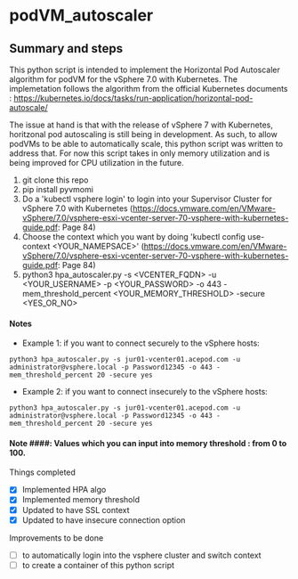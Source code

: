 # podVM_autoscaler

## Summary and steps ##
This  python script is intended to implement the Horizontal Pod Autoscaler algorithm for podVM for the vSphere 7.0 with Kubernetes. The implemetation follows the algorithm from the official Kubernetes documents : https://kubernetes.io/docs/tasks/run-application/horizontal-pod-autoscale/ 

The issue at hand is that with the release of vSphere 7 with Kubernetes, horitzonal pod autoscaling is still being in development. As such, to allow podVMs to be able to automatically scale, this python script was written to address that. For now this script takes in only memory utilization and is being improved for CPU utilization in the future. 

1) git clone this repo
2) pip install pyvmomi
3) Do a 'kubectl vsphere login' to login into your Supervisor Cluster for vSphere 7.0 with Kubernetes (https://docs.vmware.com/en/VMware-vSphere/7.0/vsphere-esxi-vcenter-server-70-vsphere-with-kubernetes-guide.pdf: Page 84) 
4) Choose the context which you want by doing 'kubectl config use-context <YOUR_NAMEPSACE>' (https://docs.vmware.com/en/VMware-vSphere/7.0/vsphere-esxi-vcenter-server-70-vsphere-with-kubernetes-guide.pdf: Page 84)
4) python3 hpa_autoscaler.py -s <VCENTER_FQDN> -u <YOUR_USERNAME> -p <YOUR_PASSWORD> -o 443 -mem_threshold_percent <YOUR_MEMORY_THRESHOLD> -secure <YES_OR_NO>

#### Notes ####
- Example 1: if you want to connect securely to the vSphere hosts: 

```
python3 hpa_autoscaler.py -s jur01-vcenter01.acepod.com -u administrator@vsphere.local -p Password12345 -o 443 -mem_threshold_percent 20 -secure yes
```
- Example 2: if you want to connect insecurely to the vSphere hosts: 
```
python3 hpa_autoscaler.py -s jur01-vcenter01.acepod.com -u administrator@vsphere.local -p Password12345 -o 443 -mem_threshold_percent 20 -secure yes
```
#### Note ####: Values which you can input into memory threshold : from 0 to 100. 

Things completed
- [x] Implemented HPA algo
- [x] Implemented memory threshold
- [x] Updated to have SSL context
- [x] Updated to have insecure connection option

Improvements to be done
- [ ] to automatically login into the vsphere cluster and switch context
- [ ] to create a container of this python script
